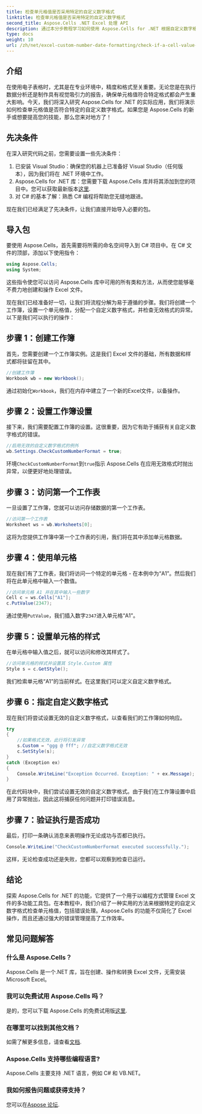 ```yaml
---
title: 检查单元格值是否采用特定的自定义数字格式
linktitle: 检查单元格值是否采用特定的自定义数字格式
second_title: Aspose.Cells .NET Excel 处理 API
description: 通过本分步教程学习如何使用 Aspose.Cells for .NET 根据自定义数字格式检查 Excel 单元格值。
type: docs
weight: 10
url: /zh/net/excel-custom-number-date-formatting/check-if-a-cell-value-is-in-a-specific-custom-number-format/
---
```

## 介绍

在使用电子表格时，尤其是在专业环境中，精度和格式至关重要。无论您是在执行数据分析还是制作具有视觉吸引力的报告，确保单元格值符合特定格式都会产生重大影响。今天，我们将深入研究 Aspose.Cells for .NET 的实际应用，我们将演示如何检查单元格值是否符合特定的自定义数字格式。如果您是 Aspose.Cells 的新手或想要提高您的技能，那么您来对地方了！

## 先决条件

在深入研究代码之前，您需要设置一些先决条件：

1. 已安装 Visual Studio：确保您的机器上已准备好 Visual Studio（任何版本），因为我们将在 .NET 环境中工作。
2.  Aspose.Cells for .NET 库：您需要下载 Aspose.Cells 库并将其添加到您的项目中。您可以获取最新版本[这里](https://releases.aspose.com/cells/net/).
3. 对 C# 的基本了解：熟悉 C# 编程将帮助您无缝地跟进。

现在我们已经满足了先决条件，让我们直接开始导入必要的包。

## 导入包

要使用 Aspose.Cells，首先需要将所需的命名空间导入到 C# 项目中。在 C# 文件的顶部，添加以下使用指令：

```csharp
using Aspose.Cells;
using System;
```

这些指令使您可以访问 Aspose.Cells 库中可用的所有类和方法，从而使您能够毫不费力地创建和操作 Excel 文件。

现在我们已经准备好一切，让我们将流程分解为易于遵循的步骤。我们将创建一个工作簿，设置一个单元格值，分配一个自定义数字格式，并检查无效格式的异常。以下是我们可以执行的操作：

## 步骤 1：创建工作簿

首先，您需要创建一个工作簿实例。这是我们 Excel 文件的基础，所有数据和样式都将驻留在其中。

```csharp
//创建工作簿
Workbook wb = new Workbook();
```

通过初始化`Workbook`，我们在内存中建立了一个新的Excel文件，以备操作。

## 步骤 2：设置工作簿设置

接下来，我们需要配置工作簿的设置。这很重要，因为它有助于捕获有关自定义数字格式的错误。

```csharp
//启用无效的自定义数字格式的例外
wb.Settings.CheckCustomNumberFormat = true;
```

环境`CheckCustomNumberFormat`到`true`指示 Aspose.Cells 在应用无效格式时抛出异常，以便更好地处理错误。

## 步骤 3：访问第一个工作表

一旦设置了工作簿，您就可以访问存储数据的第一个工作表。

```csharp
//访问第一个工作表
Worksheet ws = wb.Worksheets[0];
```

这将为您提供工作簿中第一个工作表的引用，我们将在其中添加单元格数据。

## 步骤 4：使用单元格

现在我们有了工作表，我们将访问一个特定的单元格 - 在本例中为“A1”。然后我们将在此单元格中输入一个数值。

```csharp
//访问单元格 A1 并在其中输入一些数字
Cell c = ws.Cells["A1"];
c.PutValue(2347);
```

通过使用`PutValue`，我们插入数字`2347`进入单元格“A1”。 

## 步骤 5：设置单元格的样式

在单元格中输入值之后，就可以访问和修改其样式了。

```csharp
//访问单元格的样式并设置其 Style.Custom 属性
Style s = c.GetStyle();
```

我们检索单元格“A1”的当前样式。在这里我们可以定义自定义数字格式。

## 步骤 6：指定自定义数字格式

现在我们将尝试设置无效的自定义数字格式，以查看我们的工作簿如何响应。

```csharp
try
{
    //如果格式无效，此行将引发异常
    s.Custom = "ggg @ fff"; //自定义数字格式无效
    c.SetStyle(s);
}
catch (Exception ex)
{
    Console.WriteLine("Exception Occurred. Exception: " + ex.Message);
}
```

在此代码块中，我们尝试设置无效的自定义数字格式。由于我们在工作簿设置中启用了异常抛出，因此这将捕获任何问题并打印错误消息。

## 步骤 7：验证执行是否成功

最后，打印一条确认消息来表明操作无论成功与否都已执行。

```csharp
Console.WriteLine("CheckCustomNumberFormat executed successfully.");
```

这样，无论检查成功还是失败，您都可以观察到检查已运行。

## 结论

探索 Aspose.Cells for .NET 的功能，它提供了一个用于以编程方式管理 Excel 文件的多功能工具包。在本教程中，我们介绍了一种实用的方法来根据特定的自定义数字格式检查单元格值，包括错误处理。Aspose.Cells 的功能不仅简化了 Excel 操作，而且还通过强大的错误管理提高了工作效率。

## 常见问题解答

### 什么是 Aspose.Cells？
Aspose.Cells 是一个.NET 库，旨在创建、操作和转换 Excel 文件，无需安装 Microsoft Excel。

### 我可以免费试用 Aspose.Cells 吗？
是的，您可以下载 Aspose.Cells 的免费试用版[这里](https://releases.aspose.com/).

### 在哪里可以找到其他文档？
如需了解更多信息，请查看[文档](https://reference.aspose.com/cells/net/).

### Aspose.Cells 支持哪些编程语言?
Aspose.Cells 主要支持 .NET 语言，例如 C# 和 VB.NET。

### 我如何报告问题或获得支持？
您可以在[Aspose 论坛](https://forum.aspose.com/c/cells/9).
